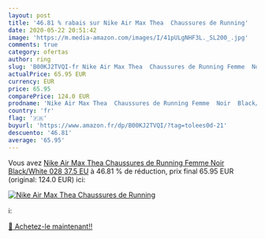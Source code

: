 ```yaml
---
layout: post
title: '46.81 % rabais sur Nike Air Max Thea  Chaussures de Running'
date: 2020-05-22 20:51:42
image: 'https://m.media-amazon.com/images/I/41pULgNHF3L._SL200_.jpg'
comments: true
category: ofertas
author: ring
slug: 'B00KJ2TVQI-fr Nike Air Max Thea  Chaussures de Running Femme  Noir  Black/White 028   37.5 EU'
actualPrice: 65.95 EUR
currency: EUR
price: 65.95
comparePrice: 124.0 EUR
prodname: 'Nike Air Max Thea  Chaussures de Running Femme  Noir  Black/White 028   37.5 EU'
country: 'fr'
flag: '🇫🇷'
buyurl: 'https://www.amazon.fr/dp/B00KJ2TVQI/?tag=tolees0d-21'
descuento: '46.81'
average: '65.95'
---
```


Vous avez [Nike Air Max Thea  Chaussures de Running Femme  Noir  Black/White 028   37.5 EU](https://www.amazon.fr/dp/B00KJ2TVQI/?tag=tolees0d-21)  à  46.81 % de réduction, prix final  65.95 EUR (original: 124.0 EUR) ici:

[![Nike Air Max Thea  Chaussures de Running](https://m.media-amazon.com/images/I/41pULgNHF3L._SL200_.jpg)](https://www.amazon.fr/dp/B00KJ2TVQI/?tag=tolees0d-21)

ℹ️:


[🛒 Achetez-le maintenant!!](https://www.amazon.fr/dp/B00KJ2TVQI/?tag=tolees0d-21)

